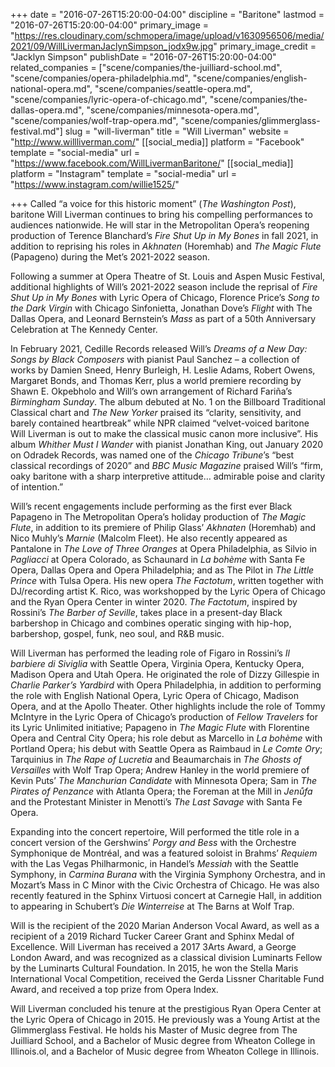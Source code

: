 +++
date = "2016-07-26T15:20:00-04:00"
discipline = "Baritone"
lastmod = "2016-07-26T15:20:00-04:00"
primary_image = "https://res.cloudinary.com/schmopera/image/upload/v1630956506/media/2021/09/WillLivermanJaclynSimpson_jodx9w.jpg"
primary_image_credit = "Jacklyn Simpson"
publishDate = "2016-07-26T15:20:00-04:00"
related_companies = ["scene/companies/the-juilliard-school.md", "scene/companies/opera-philadelphia.md", "scene/companies/english-national-opera.md", "scene/companies/seattle-opera.md", "scene/companies/lyric-opera-of-chicago.md", "scene/companies/the-dallas-opera.md", "scene/companies/minnesota-opera.md", "scene/companies/wolf-trap-opera.md", "scene/companies/glimmerglass-festival.md"]
slug = "will-liverman"
title = "Will Liverman"
website = "http://www.willliverman.com/"
[[social_media]]
platform = "Facebook"
template = "social-media"
url = "https://www.facebook.com/WillLivermanBaritone/"
[[social_media]]
platform = "Instagram"
template = "social-media"
url = "https://www.instagram.com/willie1525/"

+++
Called “a voice for this historic moment” (_The Washington Post_), baritone Will Liverman continues to bring his compelling performances to audiences nationwide. He will star in the Metropolitan Opera’s reopening production of Terence Blanchard’s _Fire Shut Up in My Bones_ in fall 2021, in addition to reprising his roles in _Akhnaten_ (Horemhab) and _The Magic Flute_ (Papageno) during the Met’s 2021-2022 season.

Following a summer at Opera Theatre of St. Louis and Aspen Music Festival, additional highlights of Will’s 2021-2022 season include the reprisal of _Fire Shut Up in My Bones_ with Lyric Opera of Chicago, Florence Price’s _Song to the Dark Virgin_ with Chicago Sinfonietta, Jonathan Dove’s _Flight_ with The Dallas Opera, and Leonard Bernstein’s _Mass_ as part of a 50th Anniversary Celebration at The Kennedy Center.

In February 2021, Cedille Records released Will’s _Dreams of a New Day: Songs by Black Composers_ with pianist Paul Sanchez – a collection of works by Damien Sneed, Henry Burleigh, H. Leslie Adams, Robert Owens, Margaret Bonds, and Thomas Kerr, plus a world premiere recording by Shawn E. Okpebholo and Will’s own arrangement of Richard Fariña’s _Birmingham Sunday_. The album debuted at No. 1 on the Billboard Traditional Classical chart and _The New Yorker_ praised its “clarity, sensitivity, and barely contained heartbreak” while NPR claimed “velvet-voiced baritone Will Liverman is out to make the classical music canon more inclusive”. His album _Whither Must I Wander_ with pianist Jonathan King, out January 2020 on Odradek Records, was named one of the _Chicago Tribune_’s “best classical recordings of 2020” and _BBC Music Magazine_ praised Will’s “firm, oaky baritone with a sharp interpretive attitude… admirable poise and clarity of intention.”

Will’s recent engagements include performing as the first ever Black Papageno in The Metropolitan Opera’s holiday production of _The Magic Flute_, in addition to its premiere of Philip Glass’ _Akhnaten_ (Horemhab) and Nico Muhly’s _Marnie_ (Malcolm Fleet). He also recently appeared as Pantalone in _The Love of Three Oranges_ at Opera Philadelphia, as Silvio in _Pagliacci_ at Opera Colorado, as Schaunard in _La bohème_ with Santa Fe Opera, Dallas Opera and Opera Philadelphia; and as The Pilot in _The Little Prince_ with Tulsa Opera. His new opera _The Factotum_, written together with DJ/recording artist K. Rico, was workshopped by the Lyric Opera of Chicago and the Ryan Opera Center in winter 2020. _The Factotum_, inspired by Rossini’s _The Barber of Seville_, takes place in a present-day Black barbershop in Chicago and combines operatic singing with hip-hop, barbershop, gospel, funk, neo soul, and R&B music.

Will Liverman has performed the leading role of Figaro in Rossini’s _Il barbiere di Siviglia_ with Seattle Opera, Virginia Opera, Kentucky Opera, Madison Opera and Utah Opera. He originated the role of Dizzy Gillespie in _Charlie Parker’s Yardbird_ with Opera Philadelphia, in addition to performing the role with English National Opera, Lyric Opera of Chicago, Madison Opera, and at the Apollo Theater. Other highlights include the role of Tommy McIntyre in the Lyric Opera of Chicago’s production of _Fellow Travelers_ for its Lyric Unlimited initiative; Papageno in _The Magic Flute_ with Florentine Opera and Central City Opera; his role debut as Marcello in _La bohème_ with Portland Opera; his debut with Seattle Opera as Raimbaud in _Le Comte Ory_; Tarquinius in _The Rape of Lucretia_ and Beaumarchais in _The Ghosts of Versailles_ with Wolf Trap Opera; Andrew Hanley in the world premiere of Kevin Puts’ _The Manchurian Candidate_ with Minnesota Opera; Sam in _The Pirates of Penzance_ with Atlanta Opera; the Foreman at the Mill in _Jenůfa_ and the Protestant Minister in Menotti’s _The Last Savage_ with Santa Fe Opera.

Expanding into the concert repertoire, Will performed the title role in a concert version of the Gershwins’ _Porgy and Bess_ with the Orchestre Symphonique de Montréal, and was a featured soloist in Brahms’ _Requiem_ with the Las Vegas Philharmonic, in Handel’s _Messiah_ with the Seattle Symphony, in _Carmina Burana_ with the Virginia Symphony Orchestra, and in Mozart’s Mass in C Minor with the Civic Orchestra of Chicago. He was also recently featured in the Sphinx Virtuosi concert at Carnegie Hall, in addition to appearing in Schubert’s _Die Winterreise_ at The Barns at Wolf Trap.

Will is the recipient of the 2020 Marian Anderson Vocal Award, as well as a recipient of a 2019 Richard Tucker Career Grant and Sphinx Medal of Excellence. Will Liverman has received a 2017 3Arts Award, a George London Award, and was recognized as a classical division Luminarts Fellow by the Luminarts Cultural Foundation. In 2015, he won the Stella Maris International Vocal Competition, received the Gerda Lissner Charitable Fund Award, and received a top prize from Opera Index.

Will Liverman concluded his tenure at the prestigious Ryan Opera Center at the Lyric Opera of Chicago in 2015. He previously was a Young Artist at the Glimmerglass Festival. He holds his Master of Music degree from The Juilliard School, and a Bachelor of Music degree from Wheaton College in Illinois.ol, and a Bachelor of Music degree from Wheaton College in Illinois.